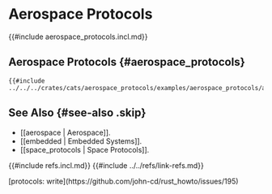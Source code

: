 # Aerospace Protocols

{{#include aerospace_protocols.incl.md}}

## Aerospace Protocols {#aerospace_protocols}

```rust,editable
{{#include ../../../crates/cats/aerospace_protocols/examples/aerospace_protocols/aero_protocols.rs:example}}
```

## See Also {#see-also .skip}

- [[aerospace | Aerospace]].
- [[embedded | Embedded Systems]].
- [[space_protocols | Space Protocols]].

{{#include refs.incl.md}}
{{#include ../../refs/link-refs.md}}

<div class="hidden">
[protocols: write](https://github.com/john-cd/rust_howto/issues/195)
</div>
